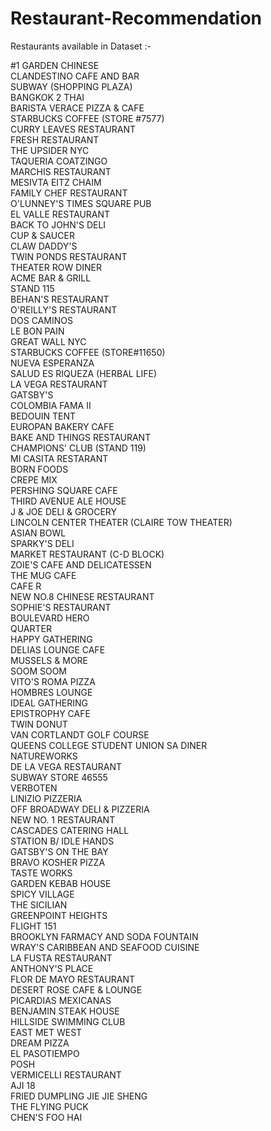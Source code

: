 # Restaurant-Recommendation


Restaurants available in Dataset :-

#1 GARDEN CHINESE <br />
CLANDESTINO CAFE AND BAR <br />
SUBWAY (SHOPPING PLAZA) <br />
BANGKOK 2 THAI <br />
BARISTA VERACE PIZZA & CAFE <br />
STARBUCKS COFFEE (STORE #7577) <br />
CURRY LEAVES RESTAURANT <br />
FRESH RESTAURANT <br />
THE UPSIDER NYC <br />
TAQUERIA COATZINGO <br />
MARCHIS RESTAURANT <br />
MESIVTA EITZ CHAIM <br />
FAMILY CHEF RESTAURANT <br />
O'LUNNEY'S TIMES SQUARE PUB <br />
EL VALLE RESTAURANT <br />
BACK TO JOHN'S  DELI <br />
CUP & SAUCER <br />
CLAW DADDY'S <br />
TWIN PONDS RESTAURANT <br />
THEATER ROW DINER <br />
ACME BAR & GRILL <br />
STAND 115 <br />
BEHAN'S RESTAURANT <br />
O'REILLY'S RESTAURANT <br />
DOS CAMINOS <br />
LE BON PAIN <br />
GREAT WALL NYC <br />
STARBUCKS COFFEE (STORE#11650) <br />
NUEVA ESPERANZA <br />
SALUD ES RIQUEZA (HERBAL LIFE) <br />
LA VEGA RESTAURANT <br />
GATSBY'S <br />
COLOMBIA FAMA II <br />
BEDOUIN TENT <br />
EUROPAN BAKERY CAFE <br />
BAKE AND THINGS RESTAURANT <br />
CHAMPIONS' CLUB (STAND 119) <br />
MI CASITA RESTARANT <br />
BORN FOODS <br />
CREPE MIX <br />
PERSHING SQUARE CAFE <br />
THIRD AVENUE ALE HOUSE <br />
J & JOE DELI & GROCERY <br />
LINCOLN CENTER THEATER (CLAIRE TOW THEATER) <br />
ASIAN BOWL <br />
SPARKY'S DELI <br />
MARKET RESTAURANT (C-D BLOCK) <br />
ZOIE'S CAFE AND DELICATESSEN <br />
THE MUG CAFE <br />
CAFE R <br />
NEW NO.8 CHINESE RESTAURANT <br />
SOPHIE'S RESTAURANT <br />
BOULEVARD HERO <br />
QUARTER <br />
HAPPY GATHERING <br />
DELIAS LOUNGE CAFE <br />
MUSSELS & MORE <br />
SOOM SOOM <br />
VITO'S ROMA PIZZA <br />
HOMBRES LOUNGE <br />
IDEAL GATHERING <br />
EPISTROPHY CAFE <br />
TWIN DONUT <br />
VAN CORTLANDT GOLF COURSE <br />
QUEENS COLLEGE STUDENT UNION SA DINER <br />
NATUREWORKS <br />
DE LA VEGA RESTAURANT <br />
SUBWAY STORE 46555 <br />
VERBOTEN <br />
LINIZIO PIZZERIA <br />
OFF BROADWAY DELI & PIZZERIA <br />
NEW NO. 1 RESTAURANT <br />
CASCADES CATERING HALL <br />
STATION B/ IDLE HANDS <br />
GATSBY'S ON THE BAY <br />
BRAVO KOSHER PIZZA <br />
TASTE WORKS <br />
GARDEN KEBAB HOUSE <br />
SPICY VILLAGE <br />
THE SICILIAN <br />
GREENPOINT HEIGHTS <br />
FLIGHT 151 <br />
BROOKLYN FARMACY AND SODA FOUNTAIN <br />
WRAY'S CARIBBEAN AND SEAFOOD CUISINE <br />
LA FUSTA RESTAURANT <br />
ANTHONY'S PLACE <br />
FLOR DE MAYO RESTAURANT <br />
DESERT ROSE CAFE & LOUNGE <br />
PICARDIAS MEXICANAS <br />
BENJAMIN STEAK HOUSE <br />
HILLSIDE SWIMMING CLUB <br />
EAST MET WEST <br />
DREAM PIZZA <br />
EL PASOTIEMPO <br />
POSH <br />
VERMICELLI RESTAURANT <br />
AJI 18 <br />
FRIED DUMPLING JIE JIE SHENG <br />
THE FLYING PUCK <br />
CHEN'S FOO HAI <br />
